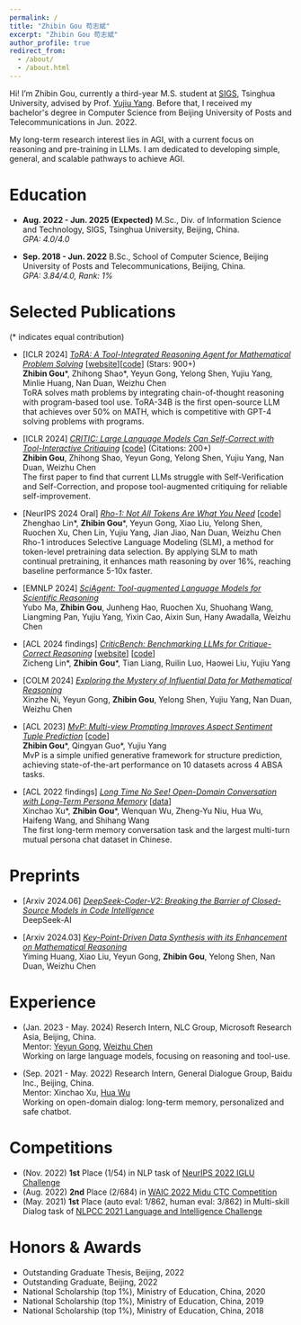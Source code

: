 ```yaml
---
permalink: /
title: "Zhibin Gou 苟志斌"
excerpt: "Zhibin Gou 苟志斌"
author_profile: true
redirect_from: 
  - /about/
  - /about.html
---
```


Hi! I’m Zhibin Gou, currently a third-year M.S. student at [SIGS](https://www.sigs.tsinghua.edu.cn/en/), Tsinghua University, advised by Prof. [Yujiu Yang](https://sites.google.com/view/iigroup-thu/about). Before that, I received my bachelor's degree in Computer Science from Beijing University of Posts and Telecommunications in Jun. 2022.

My long-term research interest lies in AGI, with a current focus on reasoning and pre-training in LLMs.  I am dedicated to developing simple, general, and scalable pathways to achieve AGI.


Education
======

- **Aug. 2022 - Jun. 2025 (Expected)** M.Sc., Div. of Information Science and Technology, SIGS, Tsinghua University, Beijing, China.
<br>*GPA: 4.0/4.0*

- **Sep. 2018 - Jun. 2022** B.Sc., School of Computer Science, Beijing University of Posts and Telecommunications, Beijing, China.
<br>*GPA: 3.84/4.0, Rank: 1%*


Selected Publications
======
(\* indicates equal contribution)

- [ICLR 2024] [*ToRA: A Tool-Integrated Reasoning Agent for Mathematical Problem Solving*](https://arxiv.org/abs/2309.17452) [[website](https://microsoft.github.io/ToRA/)][[code](https://github.com/microsoft/ToRA)] (Stars: 900+)
<br> **Zhibin Gou**\*, Zhihong Shao\*, Yeyun Gong, Yelong Shen, Yujiu Yang, Minlie Huang, Nan Duan, Weizhu Chen
<br> ToRA solves math problems by integrating chain-of-thought reasoning with program-based tool use. ToRA-34B is the first open-source LLM that achieves over 50% on MATH, which is competitive with GPT-4 solving problems with programs.

- [ICLR 2024] [*CRITIC: Large Language Models Can Self-Correct with Tool-Interactive Critiquing*](https://arxiv.org/abs/2305.11738) [[code](https://github.com/microsoft/ProphetNet/tree/master/CRITIC)] (Citations: 200+)
<br> **Zhibin Gou**, Zhihong Shao, Yeyun Gong, Yelong Shen, Yujiu Yang, Nan Duan, Weizhu Chen
<br> The first paper to find that current LLMs struggle with Self-Verification and Self-Correction, and propose tool-augmented critiquing for reliable self-improvement.

- [NeurIPS 2024 Oral] [*Rho-1: Not All Tokens Are What You Need*](https://huggingface.co/papers/2404.07965) [[code](https://github.com/microsoft/ToRA)]
<br> Zhenghao Lin\*, **Zhibin Gou**\*, Yeyun Gong, Xiao Liu, Yelong Shen, Ruochen Xu, Chen Lin, Yujiu Yang, Jian Jiao, Nan Duan, Weizhu Chen
<br> Rho-1 introduces Selective Language Modeling (SLM), a method for token-level pretraining data selection. By applying SLM to math continual pretraining, it enhances math reasoning by over 16%, reaching baseline performance 5-10x faster.

-  [EMNLP 2024] [*SciAgent: Tool-augmented Language Models for Scientific Reasoning*](https://arxiv.org/abs/2402.11451)
<br> Yubo Ma, **Zhibin Gou**, Junheng Hao, Ruochen Xu, Shuohang Wang, Liangming Pan, Yujiu Yang, Yixin Cao, Aixin Sun, Hany Awadalla, Weizhu Chen

- [ACL 2024 findings] [*CriticBench: Benchmarking LLMs for Critique-Correct Reasoning*](https://arxiv.org/abs/2402.14809) [[website](https://criticbench.github.io/)] [[code](https://github.com/CriticBench/CriticBench)]
<br> Zicheng Lin\*, **Zhibin Gou**\*, Tian Liang, Ruilin Luo, Haowei Liu, Yujiu Yang

- [COLM 2024] [*Exploring the Mystery of Influential Data for Mathematical Reasoning*](https://arxiv.org/pdf/2404.01067)
<br> Xinzhe Ni, Yeyun Gong, **Zhibin Gou**, Yelong Shen, Yujiu Yang, Nan Duan, Weizhu Chen

- [ACL 2023] [*MvP: Multi-view Prompting Improves Aspect Sentiment Tuple Prediction*](https://arxiv.org/abs/2305.12627) [[code](https://github.com/ZubinGou/multi-view-prompting)]
<br> **Zhibin Gou**\*, Qingyan Guo\*, Yujiu Yang
<br> MvP is a simple unified generative framework for structure prediction, achieving state-of-the-art performance on 10 datasets across 4 ABSA tasks.

- [ACL 2022 findings] [*Long Time No See! Open-Domain Conversation with Long-Term Persona Memory*](https://arxiv.org/abs/2203.05797) [[data](https://github.com/PaddlePaddle/Research/tree/master/NLP/ACL2022-DuLeMon)]
<br> Xinchao Xu\*, **Zhibin Gou**\*, Wenquan Wu, Zheng-Yu Niu, Hua Wu, Haifeng Wang, and Shihang Wang
<br> The first long-term memory conversation task and the largest multi-turn mutual persona chat dataset in Chinese.



<!-- [![Readme Card](https://github-readme-stats.vercel.app/api/pin/?username=microsoft&repo=rho)](https://github.com/microsoft/rho) -->


<!-- [![Readme Card](https://github-readme-stats.vercel.app/api/pin/?username=microsoft&repo=ToRA)](https://github.com/microsoft/ToRA) -->


Preprints
======

- [Arxiv 2024.06] [*DeepSeek-Coder-V2: Breaking the Barrier of Closed-Source Models in Code Intelligence*](https://arxiv.org/pdf/2406.11931)
<br> DeepSeek-AI

- [Arxiv 2024.03] [*Key-Point-Driven Data Synthesis with its Enhancement on Mathematical Reasoning*](https://arxiv.org/abs/2403.02333)
<br> Yiming Huang, Xiao Liu, Yeyun Gong, **Zhibin Gou**, Yelong Shen, Nan Duan, Weizhu Chen



<!-- Please see my [Google Scholar profile](https://scholar.google.com/citations?hl=en&user=jTMOma8AAAAJ) for more papers. -->

Experience
======
- (Jan. 2023 - May. 2024) Reserch Intern, NLC Group, Microsoft Research Asia, Beijing, China.
<br> Mentor: [Yeyun Gong](https://www.microsoft.com/en-us/research/people/yegong/), [Weizhu Chen](https://www.microsoft.com/en-us/research/people/wzchen/)
<br> Working on large language models, focusing on reasoning and tool-use.

- (Sep. 2021 - May. 2022) Research Intern, General Dialogue Group, Baidu Inc., Beijing, China.
<br> Mentor: Xinchao Xu, [Hua Wu](https://wuhuanlp.github.io/)
<br> Working on open-domain dialog: long-term memory, personalized and safe chatbot.


Competitions
======
- (Nov. 2022) **1st** Place (1/54) in NLP task of [NeurIPS 2022 IGLU Challenge](https://www.aicrowd.com/challenges/neurips-2022-iglu-challenge)
- (Aug. 2022) **2nd** Place (2/684) in [WAIC 2022 Midu CTC Competition](https://aistudio.baidu.com/aistudio/competition/detail/404/0/leaderboard)
- (May. 2021) **1st** Place (auto eval: 1/862, human eval: 3/862) in Multi-skill Dialog task of [NLPCC 2021 Language and Intelligence Challenge](http://tcci.ccf.org.cn/conference/2021/cfpp.php)


Honors & Awards
======
- Outstanding Graduate Thesis, Beijing, 2022
- Outstanding Graduate, Beijing, 2022
- National Scholarship (top 1%), Ministry of Education, China, 2020 
- National Scholarship (top 1%), Ministry of Education, China, 2019 
- National Scholarship (top 1%), Ministry of Education, China, 2018
